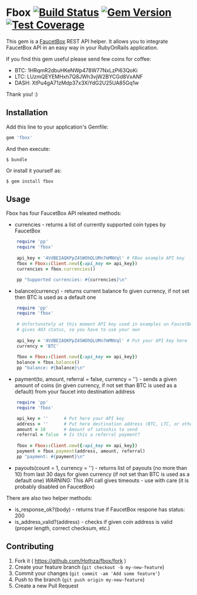 # Fbox [![Build Status](https://travis-ci.org/Hothza/fbox.svg)](https://travis-ci.org/Hothza/fbox) [![Gem Version](https://badge.fury.io/rb/fbox.svg)](https://badge.fury.io/rb/fbox) [![Test Coverage](https://codeclimate.com/github/Hothza/fbox/badges/coverage.svg)](https://codeclimate.com/github/Hothza/fbox/coverage)

This gem is a [FaucetBox](https://faucetbox.com) REST API helper. It allows you
to integrate FaucetBox API in an easy way in your RubyOnRails application.

If you find this gem useful please send few coins for coffee:

- BTC: 1HRqmR2dbuHKeNWp478W77NxLzPi63QoKi
- LTC: LUzmQEYEMHxh7Q8JWh3vjW2BYCGd8VxANF
- DASH: XtPu4gA71zMdp37x3XiYdG2U25UA85Gq1w

Thank you! :)

## Installation

Add this line to your application's Gemfile:

```ruby
gem 'fbox'
```

And then execute:

    $ bundle

Or install it yourself as:

    $ gem install fbox

## Usage

Fbox has four FaucetBox API releated methods:

- currencies - returns a list of currently supported coin types by FaucetBox
```ruby
    require 'pp'
    require 'fbox'
    
    api_key = '4VdBEIAQKPpZ4SWOhQLUMn7mMNVql' # FBox example API key
    fbox = Fbox::Client.new({:api_key => api_key})
    currencies = fbox.currencies()

    pp "Supported currencies: #{currencies}\n"
```

- balance(currency) - returns current balance fo given currency, if not set then BTC is used as a default one
```ruby
    require 'pp'
    require 'fbox'
    
    # Unfortunately at this moment API key used in examples on FaucetBox site
    # gives 403 status, so you have to use your own
    
    api_key = '4VdBEIAQKPpZ4SWOhQLUMn7mMNVql' # Put your API key here
    currency = 'BTC'
    
    fbox = Fbox::Client.new({:api_key => api_key})
    balance = fbox.balance()
    pp "balance: #{balance}\n"
```

- payment(to, amount, referral = false, currency = '') - sends a given amount of coins
(in given currency, if not set than BTC is used as a default) from your faucet into destination address 

```ruby
    require 'pp'
    require 'fbox'

    api_key = ''      # Put here your API key
    address = ''      # Put here destination address (BTC, LTC, or other supported by FaucetBox)
    amount = 10       # Amount of satoshis to send
    referral = false  # Is this a referral payment?
    
    fbox = Fbox::Client.new({:api_key => api_key})
    payment = fbox.payment(address, amount, referral)
    pp "payment: #{payment}\n"
```

- payouts(count = 1, currency = '') - returns list of payouts (no more than 10)
from last 30 days for given currency (if not set than BTC is used as a default one)
*WARNING:* This API call gives timeouts - use with care (it is probably disabled on FaucetBox)


There are also two helper methods:

- is_response_ok?(body) - returns true if FaucetBox respone has status: 200
- is_address_valid?(address) - checks if given coin address is valid (proper length, correct checksum, etc.)


## Contributing

1. Fork it ( https://github.com/Hothza/fbox/fork )
2. Create your feature branch (`git checkout -b my-new-feature`)
3. Commit your changes (`git commit -am 'Add some feature'`)
4. Push to the branch (`git push origin my-new-feature`)
5. Create a new Pull Request
